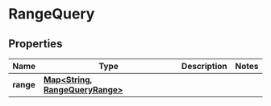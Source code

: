 # RangeQuery

## Properties
Name | Type | Description | Notes
------------ | ------------- | ------------- | -------------
**range** | [**Map&lt;String, RangeQueryRange&gt;**](RangeQueryRange.md) |  | 
